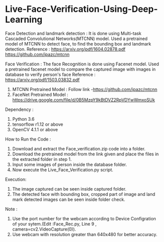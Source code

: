 # Live-Face-Verification-Using-Deep-Learning

Face Detection and landmark detection : It is done using Multi-task Cascaded Convolutional Networks(MTCNN) model. Used a pretrained model of MTCNN to detect face, to find the bounding box and landmark detection.
Reference : https://arxiv.org/pdf/1604.02878.pdf
            https://github.com/ipazc/mtcnn

Face Verification : The face Recognition is done using Facenet model. Used a pretrained facenet model to compare the captured image with images in database to verify person's face
Reference : https://arxiv.org/pdf/1503.03832.pdf

1. MTCNN Pretrained Model : Follow link -https://github.com/ipazc/mtcnn
2. FaceNet Pretrained Model : https://drive.google.com/file/d/0B5MzpY9kBtDVZ2RpVDYwWmxoSUk

Dependency :
 1. Python 3.6
 2. tensorflow r1.12 or above 
 3. OpenCV 4.1.1 or above

How to Run the Code :
 1. Download and extract the Face_verification.zip code into a folder.
 2. Download the pretrained model from the link given and place the files in the extracted folder in step 1.
 3. Input some images of person inside the database folder.
 4. Now execute the Live_Face_Verification.py script.

Execution:  
 1. The image captured can be seen inside captured folder.
 2. The detected face with bounding box, cropped part of image and land mark detected images can be seen inside folder check.

Note : 
 1. Use the port number for the webcam according to Device Configration of your sytem.(Edit :Face_Rec.py,  Line 9 ,                 camera=cv2.VideoCapture(0)). 
 2. Use webcam with resolution greater than 640x480 for better accuracy.
         
